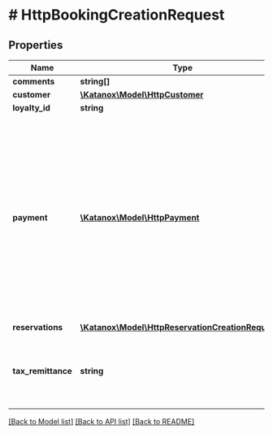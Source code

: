 # # HttpBookingCreationRequest

## Properties

Name | Type | Description | Notes
------------ | ------------- | ------------- | -------------
**comments** | **string[]** |  | [optional]
**customer** | [**\Katanox\Model\HttpCustomer**](HttpCustomer.md) |  |
**loyalty_id** | **string** |  | [optional]
**payment** | [**\Katanox\Model\HttpPayment**](HttpPayment.md) | The payment field is required only if you provide your own credit cards for suppliers. If you need clarification on your payment flow, please reach out to your account manager. |
**reservations** | [**\Katanox\Model\HttpReservationCreationRequest[]**](HttpReservationCreationRequest.md) |  |
**tax_remittance** | **string** | Use this field only if you have registered for tax remittance in the US | [optional]

[[Back to Model list]](../../README.md#models) [[Back to API list]](../../README.md#endpoints) [[Back to README]](../../README.md)

